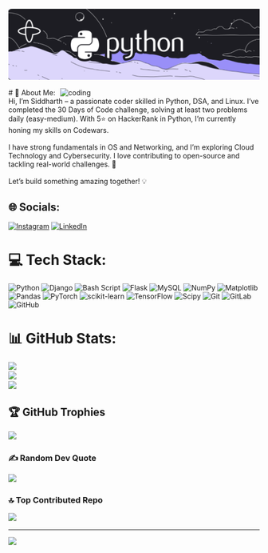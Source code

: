 ![logo](https://github.com/Siddharthh39/Siddharthh39/blob/main/python-banner.png)

<img align="right" alt="coding" width="400" src="https://user-images.githubusercontent.com/55389276/140866485-8fb1c876-9a8f-4d6a-98dc-08c4981eaf70.gif">
# 💫 About Me:
Hi, I’m Siddharth – a passionate coder skilled in Python, DSA, and Linux. I’ve completed the 30 Days of Code challenge, solving at least two problems daily (easy-medium). With 5⭐ on HackerRank in Python, I’m currently honing my skills on Codewars.<br><br>I have strong fundamentals in OS and Networking, and I’m exploring Cloud Technology and Cybersecurity. I love contributing to open-source and tackling real-world challenges. 🚀<br><br>Let’s build something amazing together! 💡


## 🌐 Socials:
[![Instagram](https://img.shields.io/badge/Instagram-%23E4405F.svg?logo=Instagram&logoColor=white)](https://instagram.com/https://www.instagram.com/siddharthh39?igsh=Y3g3bnZiNWZsM2Fm) [![LinkedIn](https://img.shields.io/badge/LinkedIn-%230077B5.svg?logo=linkedin&logoColor=white)](https://linkedin.com/in/linkedin.com/in/siddharth-singh-4074872bb) 

# 💻 Tech Stack:
![Python](https://img.shields.io/badge/python-3670A0?style=for-the-badge&logo=python&logoColor=ffdd54) ![Django](https://img.shields.io/badge/django-%23092E20.svg?style=for-the-badge&logo=django&logoColor=white) ![Bash Script](https://img.shields.io/badge/bash_script-%23121011.svg?style=for-the-badge&logo=gnu-bash&logoColor=white) ![Flask](https://img.shields.io/badge/flask-%23000.svg?style=for-the-badge&logo=flask&logoColor=white) ![MySQL](https://img.shields.io/badge/mysql-4479A1.svg?style=for-the-badge&logo=mysql&logoColor=white) ![NumPy](https://img.shields.io/badge/numpy-%23013243.svg?style=for-the-badge&logo=numpy&logoColor=white) ![Matplotlib](https://img.shields.io/badge/Matplotlib-%23ffffff.svg?style=for-the-badge&logo=Matplotlib&logoColor=black) ![Pandas](https://img.shields.io/badge/pandas-%23150458.svg?style=for-the-badge&logo=pandas&logoColor=white) ![PyTorch](https://img.shields.io/badge/PyTorch-%23EE4C2C.svg?style=for-the-badge&logo=PyTorch&logoColor=white) ![scikit-learn](https://img.shields.io/badge/scikit--learn-%23F7931E.svg?style=for-the-badge&logo=scikit-learn&logoColor=white) ![TensorFlow](https://img.shields.io/badge/TensorFlow-%23FF6F00.svg?style=for-the-badge&logo=TensorFlow&logoColor=white) ![Scipy](https://img.shields.io/badge/SciPy-%230C55A5.svg?style=for-the-badge&logo=scipy&logoColor=%white) ![Git](https://img.shields.io/badge/git-%23F05033.svg?style=for-the-badge&logo=git&logoColor=white) ![GitLab](https://img.shields.io/badge/gitlab-%23181717.svg?style=for-the-badge&logo=gitlab&logoColor=white) ![GitHub](https://img.shields.io/badge/github-%23121011.svg?style=for-the-badge&logo=github&logoColor=white)
# 📊 GitHub Stats:
![](https://github-readme-stats.vercel.app/api?username=Siddharthh39&theme=dracula&hide_border=false&include_all_commits=true&count_private=true)<br/>
![](https://github-readme-streak-stats.herokuapp.com/?user=Siddharthh39&theme=dracula&hide_border=false)<br/>
![](https://github-readme-stats.vercel.app/api/top-langs/?username=Siddharthh39&theme=dracula&hide_border=false&include_all_commits=true&count_private=true&layout=compact)

## 🏆 GitHub Trophies
![](https://github-profile-trophy.vercel.app/?username=Siddharthh39&theme=shadow_red&no-frame=false&no-bg=true&margin-w=4)

### ✍️ Random Dev Quote
![](https://quotes-github-readme.vercel.app/api?type=horizontal&theme=merko)

### 🔝 Top Contributed Repo
![](https://github-contributor-stats.vercel.app/api?username=Siddharthh39&limit=5&theme=dark&combine_all_yearly_contributions=true)

---
[![](https://visitcount.itsvg.in/api?id=Siddharthh39&icon=6&color=0)](https://visitcount.itsvg.in)

<!-- Proudly created with GPRM ( https://gprm.itsvg.in ) -->
